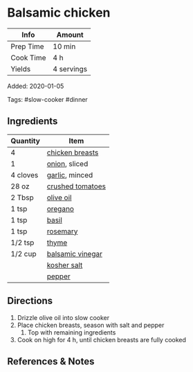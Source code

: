 # Balsamic chicken

| Info      | Amount     |
| --------- | ---------- |
| Prep Time | 10 min     |
| Cook Time | 4 h        |
| Yields    | 4 servings |

Added: 2020-01-05

Tags: #slow-cooker #dinner

## Ingredients

| Quantity | Item                                                    |
| -------- | ------------------------------------------------------- |
| 4        | [chicken breasts](../_ingredients/chicken-breast.md)    |
| 1        | [onion](../_ingredients/onion.md), sliced               |
| 4 cloves | [garlic](../_ingredients/garlic.md), minced             |
| 28 oz    | [crushed tomatoes](../_ingredients/crushed-tomato.md)   |
| 2 Tbsp   | [olive oil](../_ingredients/olive-oil.md)               |
| 1 tsp    | [oregano](../_ingredients/oregano.md)                   |
| 1 tsp    | [basil](../_ingredients/basil.md)                       |
| 1 tsp    | [rosemary](../_ingredients/rosemary.md)                 |
| 1/2 tsp  | [thyme](../_ingredients/thyme.md)                       |
| 1/2 cup  | [balsamic vinegar](../_ingredients/balsamic-vinegar.md) |
|          | [kosher salt](../_ingredients/kosher-salt.md)           |
|          | [pepper](../_ingredients/pepper.md)                     |

## Directions

1. Drizzle olive oil into slow cooker
2. Place chicken breasts, season with salt and pepper
   1. Top with remaining ingredients
3. Cook on high for 4 h, until chicken breasts are fully cooked

## References & Notes

[^1]: [Original recipe](https://www.allrecipes.com/recipe/234664/slow-cooker-balsamic-chicken/)
